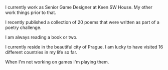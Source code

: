 I currently work as Senior Game Designer at Keen SW House. My other work things prior to that.

I recently published a collection of 20 poems that were written as part of a poetry challenge.

I am always reading a book or two. 

I currently reside in the beautiful city of Prague. I am lucky to have visited 16 different countries in my life so far.

When I'm not working on games I'm playing them.
